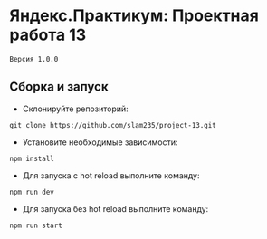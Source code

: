 # Яндекс.Практикум: Проектная работа 13
`Версия 1.0.0`

## Сборка и запуск
- Склонируйте репозиторий:

`git clone https://github.com/slam235/project-13.git`

- Установите необходимые зависимости:

`npm install`

- Для запуска с hot reload выполните команду:

`npm run dev`

- Для запуска без hot reload выполните команду:

`npm run start`

